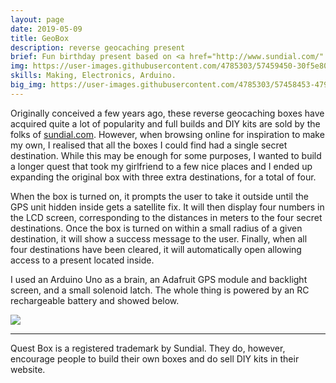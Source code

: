 ```yaml
---
layout: page
date: 2019-05-09
title: GeoBox
description: reverse geocaching present
brief: Fun birthday present based on <a href="http://www.sundial.com/" target="_blank">Sundial's Quest Box</a>. It consists of a locked wooden box with no latch or keyhole displaying a small LCD screen and a switch. When the switch is flicked, the screen lights up and displays four different numbers. The user has to figure out that these are distances to four different points on Earth, which can then be triangulated. The box will automatically open once it has visited these four places and contains a present inside.
img: https://user-images.githubusercontent.com/4785303/57459450-30f5e800-726b-11e9-8455-c01724ee50ca.png
skills: Making, Electronics, Arduino.
big_img: https://user-images.githubusercontent.com/4785303/57458453-479b3f80-7269-11e9-8038-207870ebd43e.jpg
---
```


Originally conceived a few years ago, these reverse geocaching boxes have acquired quite a lot of popularity and full builds and DIY kits are sold by the folks of <a href="http://www.sundial.com/" target="_blank">sundial.com</a>. However, when browsing online for inspiration to make my own, I realised that all the boxes I could find had a single secret destination. While this may be enough for some purposes, I wanted to build a longer quest that took my girlfriend to a few nice places and I ended up expanding the original box with three extra destinations, for a total of four.

When the box is turned on, it prompts the user to take it outside until the GPS unit hidden inside gets a satellite fix. It will then display four numbers in the LCD screen, corresponding to the distances in meters to the four secret destinations. Once the box is turned on within a small radius of a given destination, it will show a success message to the user. Finally, when all four destinations have been cleared, it will automatically open allowing access to a present located inside.

I used an Arduino Uno as a brain, an Adafruit GPS module and backlight screen, and a small solenoid latch. The whole thing is powered by an RC rechargeable battery and showed below.

<div class="img_single">
    <img class="col three" src="https://user-images.githubusercontent.com/4785303/57458460-4b2ec680-7269-11e9-8b2a-b0e740b4aaf0.jpg"/>
</div>

<hr>

Quest Box is a registered trademark by Sundial. They do, however, encourage people to build their own boxes and do sell DIY kits in their website.